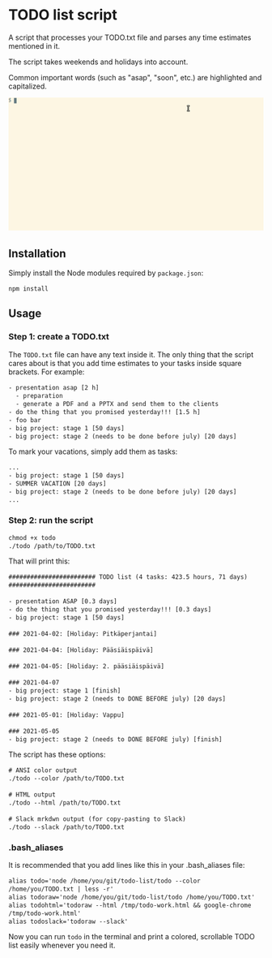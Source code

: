 # TODO list script

A script that processes your TODO.txt file and parses any time estimates
mentioned in it.

The script takes weekends and holidays into account.

Common important words (such as "asap", "soon", etc.) are highlighted and
capitalized.

![Demo animation](https://github.com/Crusse/todo-list/blob/master/demo.gif?raw=true)

## Installation

Simply install the Node modules required by `package.json`:

```
npm install
```

## Usage

### Step 1: create a TODO.txt

The `TODO.txt` file can have any text inside it. The only thing that the script
cares about is that you add time estimates to your tasks inside square brackets.
For example:

```
- presentation asap [2 h]
  - preparation
  - generate a PDF and a PPTX and send them to the clients
- do the thing that you promised yesterday!!! [1.5 h]
- foo bar
- big project: stage 1 [50 days]
- big project: stage 2 (needs to be done before july) [20 days]
```

To mark your vacations, simply add them as tasks:

```
...
- big project: stage 1 [50 days]
- SUMMER VACATION [20 days]
- big project: stage 2 (needs to be done before july) [20 days]
...
```

### Step 2: run the script

```
chmod +x todo
./todo /path/to/TODO.txt
```

That will print this:

```
######################## TODO list (4 tasks: 423.5 hours, 71 days) ########################

- presentation ASAP [0.3 days]
- do the thing that you promised yesterday!!! [0.3 days]
- big project: stage 1 [50 days]

### 2021-04-02: [Holiday: Pitkäperjantai]

### 2021-04-04: [Holiday: Pääsiäispäivä]

### 2021-04-05: [Holiday: 2. pääsiäispäivä]

### 2021-04-07
- big project: stage 1 [finish]
- big project: stage 2 (needs to DONE BEFORE july) [20 days]

### 2021-05-01: [Holiday: Vappu]

### 2021-05-05
- big project: stage 2 (needs to DONE BEFORE july) [finish]

```

The script has these options:

```
# ANSI color output
./todo --color /path/to/TODO.txt

# HTML output
./todo --html /path/to/TODO.txt

# Slack mrkdwn output (for copy-pasting to Slack)
./todo --slack /path/to/TODO.txt
```

### .bash_aliases

It is recommended that you add lines like this in your .bash_aliases file:

```
alias todo='node /home/you/git/todo-list/todo --color /home/you/TODO.txt | less -r'
alias todoraw='node /home/you/git/todo-list/todo /home/you/TODO.txt'
alias todohtml='todoraw --html /tmp/todo-work.html && google-chrome /tmp/todo-work.html'
alias todoslack='todoraw --slack'
```

Now you can run `todo` in the terminal and print a colored, scrollable TODO list
easily whenever you need it.

